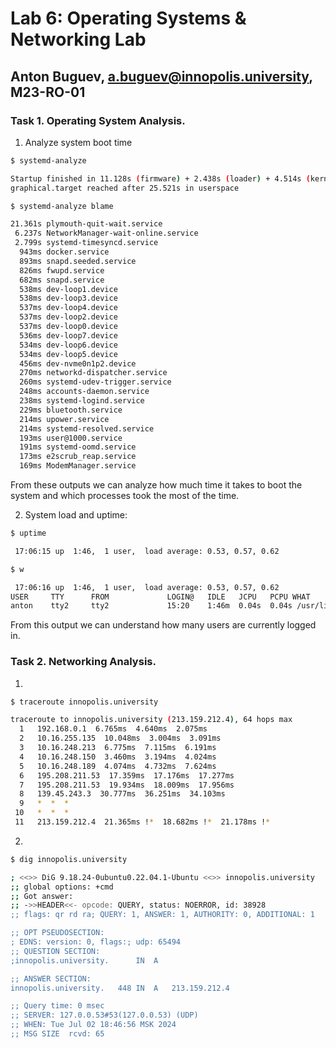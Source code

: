 # Lab 6: Operating Systems & Networking Lab
## Anton Buguev, a.buguev@innopolis.university, M23-RO-01

### Task 1. Operating System Analysis.

1. Analyze system boot time
```sh
$ systemd-analyze 

Startup finished in 11.128s (firmware) + 2.438s (loader) + 4.514s (kernel) + 27.364s (userspace) = 45.446s 
graphical.target reached after 25.521s in userspace
```

```sh
$ systemd-analyze blame 

21.361s plymouth-quit-wait.service
 6.237s NetworkManager-wait-online.service
 2.799s systemd-timesyncd.service
  943ms docker.service
  893ms snapd.seeded.service
  826ms fwupd.service
  682ms snapd.service
  538ms dev-loop1.device
  538ms dev-loop3.device
  537ms dev-loop4.device
  537ms dev-loop2.device
  537ms dev-loop0.device
  536ms dev-loop7.device
  534ms dev-loop6.device
  534ms dev-loop5.device
  456ms dev-nvme0n1p2.device
  270ms networkd-dispatcher.service
  260ms systemd-udev-trigger.service
  248ms accounts-daemon.service
  238ms systemd-logind.service
  229ms bluetooth.service
  214ms upower.service
  214ms systemd-resolved.service
  193ms user@1000.service
  191ms systemd-oomd.service
  173ms e2scrub_reap.service
  169ms ModemManager.service
```
From these outputs we can analyze how much time it takes to boot the system and which processes took the most of the time.

2. System load and uptime:
```sh
$ uptime 

 17:06:15 up  1:46,  1 user,  load average: 0.53, 0.57, 0.62
```

```sh
$ w

 17:06:16 up  1:46,  1 user,  load average: 0.53, 0.57, 0.62
USER     TTY      FROM             LOGIN@   IDLE   JCPU   PCPU WHAT
anton    tty2     tty2             15:20    1:46m  0.04s  0.04s /usr/libexec/gnome-session-binary --session=
```

From this output we can understand how many users are currently logged in.

### Task 2. Networking Analysis.
1. 
```sh
$ traceroute innopolis.university

traceroute to innopolis.university (213.159.212.4), 64 hops max
  1   192.168.0.1  6.765ms  4.640ms  2.075ms 
  2   10.16.255.135  10.048ms  3.004ms  3.091ms 
  3   10.16.248.213  6.775ms  7.115ms  6.191ms 
  4   10.16.248.150  3.460ms  3.194ms  4.024ms 
  5   10.16.248.189  4.074ms  4.732ms  7.624ms 
  6   195.208.211.53  17.359ms  17.176ms  17.277ms 
  7   195.208.211.53  19.934ms  18.009ms  17.956ms 
  8   139.45.243.3  30.777ms  36.251ms  34.103ms 
  9   *  *  * 
 10   *  *  * 
 11   213.159.212.4  21.365ms !*  18.682ms !*  21.178ms !* 
 ```

2. 
```sh
$ dig innopolis.university

; <<>> DiG 9.18.24-0ubuntu0.22.04.1-Ubuntu <<>> innopolis.university
;; global options: +cmd
;; Got answer:
;; ->>HEADER<<- opcode: QUERY, status: NOERROR, id: 38928
;; flags: qr rd ra; QUERY: 1, ANSWER: 1, AUTHORITY: 0, ADDITIONAL: 1

;; OPT PSEUDOSECTION:
; EDNS: version: 0, flags:; udp: 65494
;; QUESTION SECTION:
;innopolis.university.		IN	A

;; ANSWER SECTION:
innopolis.university.	448	IN	A	213.159.212.4

;; Query time: 0 msec
;; SERVER: 127.0.0.53#53(127.0.0.53) (UDP)
;; WHEN: Tue Jul 02 18:46:56 MSK 2024
;; MSG SIZE  rcvd: 65
```